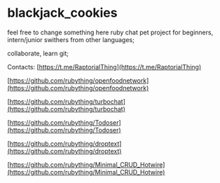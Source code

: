 # blackjack_cookies
feel free to change something here 
ruby chat pet project for beginners, 
intern/junior swithers from other languages; 


collaborate, learn git; 


Contacts: [https://t.me/RaptorialThing](https://t.me/RaptorialThing)


[https://github.com/rubything/openfoodnetwork](https://github.com/rubything/openfoodnetwork)


[https://github.com/rubything/turbochat](https://github.com/rubything/turbochat)


[https://github.com/rubything/Todoser](https://github.com/rubything/Todoser)


[https://github.com/rubything/droptext](https://github.com/rubything/droptext)


[https://github.com/rubything/Minimal_CRUD_Hotwire](https://github.com/rubything/Minimal_CRUD_Hotwire)
